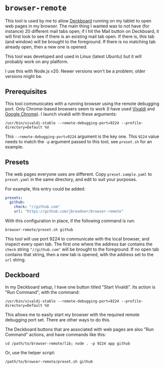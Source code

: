# `browser-remote`

This tool is used by me to allow [Deckboard](https://www.deckboard.app/) running on my tablet to open web pages in my browser.  The main thing I wanted was to not have (for instance) 20 different mail tabs open; if I hit the Mail button on Deckboard, it will first look to see if there is an existing mail tab open.  If there is, this tab (and window) will be brought to the foreground.  If there is no matching tab already open, then a new one is opened.

This tool was developed and used in Linux (latest Ubuntu) but it will probably work on any platform.

I use this with Node.js v20.  Newer versions won't be a problem; older versions might be.

##  Prerequisites

This tool communicates with a running browser using the remote debugging port.  Only Chrome-based browsers seem to work (I have used [Vivaldi](https://vivaldi.com) and [Google Chrome](https://www.google.com/intl/en_ca/chrome/dr/download)).  I launch vivaldi with these arguments:

```
/usr/bin/vivaldi-stable --remote-debugging-port=9224 --profile-directory=Default %U
```

This `--remote-debugging-port=9224` argument is the key one.  This `9224` value needs to match the `-p` argument passed to this tool, see `preset.sh` for an example.

## Presets

The web pages everyone uses are different.  Copy `preset.sample.yaml` to `preset.yaml` in the same directory, and edit to suit your purposes.  

For example, this entry could be added:

```yaml
presets:
  github:
    check: "//github.com"
    url: "https://github.com/jbreadner/browser-remote"
```

With this configuration in place, if the following command is run:

```
browser-remote/preset.sh github
```

This tool will use port 9224 to communicate with the local browser, and inspect every open tab.  The first one where the address bar contains the `check` string `"//github.com"` will be brought to the foreground.  If no open tab contains that string, then a new tab is opened, with the address set to the `url` string.

## Deckboard

In my Deckboard setup, I have one button titled "Start Vivaldi".  Its action is "Run Command", with the command:  

```
/usr/bin/vivaldi-stable --remote-debugging-port=9224 --profile-directory=Default %U
```

This allows me to easily start my browser with the required remote debugging port set.  There are other ways to do this.

The Deckboard buttons that are associated with web pages are also "Run Command" actions, and have commands like this:

```
cd /path/to/browser-remote/lib; node . -p 9224 app github
```

Or, use the helper script:

```
/path/to/browser-remote/preset.sh github
```
